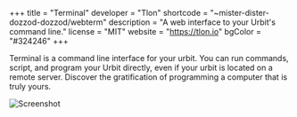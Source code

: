 +++
title = "Terminal"
developer = "Tlon"
shortcode = "~mister-dister-dozzod-dozzod/webterm"
description = "A web interface to your Urbit's command line."
license = "MIT"
website = "https://tlon.io"
bgColor = "#324246"
+++


Terminal is a command line interface for your urbit. You can run commands, script, and program your Urbit directly, even if your urbit is located on a remote server. Discover the gratification of programming a computer that is truly yours.

![Screenshot](https://storage.googleapis.com/media.urbit.org/site/ecosystem/applications/terminal.png)